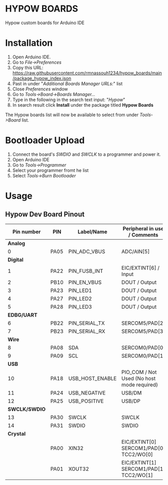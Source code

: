 # HYPOW BOARDS
Hypow custom boards for Arduino IDE

# Installation
1. Open Arduino IDE.
2. Go to *File->Preferences*
3. Copy this URL: https://raw.githubusercontent.com/rmnassouh1234/hypow_boards/main/package_hypow_index.json
4. Past in under "*Additional Boards Manager URLs:*" list
5. Close *Preferences* window
6. Go to *Tools->Board->Boards Manager...*
7. Type in the following in the search text input: "*Hypow*"
8. In search result click **Install** under the package titled **Hypow Boards**

The Hypow boards list will now be available to select from under *Tools->Board* list.

# Bootloader Upload
1. Connect the board's *SWDIO* and *SWCLK* to a programmer and power it.
2. Open Arduino IDE
3. Go to *Tools->Programmer*
4. Select your programmer fromt he list
5. Select *Tools->Burn Bootloader*

# Usage

## Hypow Dev Board Pinout

 | **Pin number**  | **PIN**   | **Label/Name**      | **Peripheral in use** / **Comments**               |
 | ----------- | ----- | --------------- | ------------------------------------------ |
 | **Analog**      |       |                 |                                            |
 | 0           | PA05  | PIN_ADC_VBUS    | ADC/AIN[5]                                 |
 | **Digital**     |       |                 |                                            |
 | 1           | PA22  | PIN_FUSB_INT    | EIC/EXTINT[6] / Input                      |
 | 2           | PB10  | PIN_EN_VBUS     | DOUT		   / Output                       |
 | 3           | PA23  | PIN_LED1        | DOUT		   / Output                       |
 | 4           | PA27  | PIN_LED2        | DOUT		   / Output                       |
 | 5           | PA28  | PIN_LED3        | DOUT		   / Output                       |
 | **EDBG/UART**   |       |                 |                                            |
 | 6           | PB22  | PIN_SERIAL_TX   | SERCOM5/PAD[2]                             |
 | 7           | PB23  | PIN_SERIAL_RX   | SERCOM5/PAD[3]                             |
 | **Wire**        |       |                 |                                            |
 | 8           | PA08  | SDA             | SERCOM0/PAD[0]                             |
 | 9           | PA09  | SCL             | SERCOM0/PAD[1]                             |
 | **USB**         |       |                 |                                            |
 | 10          | PA18  | USB_HOST_ENABLE | PIO_COM / Not Used (No host mode required) |
 | 11          | PA24  | USB_NEGATIVE    | USB/DM                                     |
 | 12          | PA25  | USB_POSITIVE    | USB/DP                                     |
 | **SWCLK/SWDIO** |       |                 |                                            |
 | 13          | PA30  | SWCLK           | SWCLK                                      |
 | 14          | PA31  | SWDIO           | SWDIO                                      |
 | **Crystal**     |       |                 |                                            |
 |             | PA00  | XIN32           | EIC/EXTINT[0] SERCOM1/PAD[0] TCC2/WO[0]    |
 |             | PA01  | XOUT32          | EIC/EXTINT[1] SERCOM1/PAD[1] TCC2/WO[1]    |


